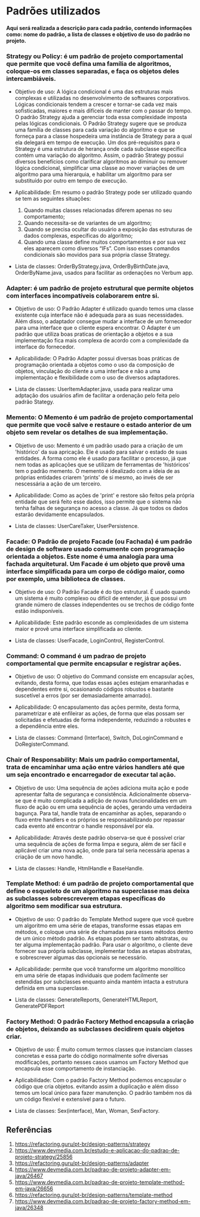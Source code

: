 # Padrões utilizados

#### Aqui será realizada a descrição para cada padrão, contendo informações como: nome do padrão, a lista de classes e objetivo de uso do padrão no projeto.

### Strategy ou Policy: é um padrão de projeto comportamental que permite que você defina uma família de algoritmos, coloque-os em classes separadas, e faça os objetos deles intercambiáveis.
- Objetivo de uso: A lógica condicional é uma das estruturas mais complexas e utilizadas no desenvolvimento de softwares corporativos. 
Lógicas condicionais tendem a crescer e tornar-se cada vez mais sofisticadas, maiores e mais difíceis de manter com o passar do tempo.  
O padrão Strategy ajuda a gerenciar toda essa complexidade imposta pelas lógicas condicionais. O Padrão Strategy sugere que se produza uma família de classes para cada variação do algoritmo e que se forneça para a classe hospedeira uma instância de Strategy para a qual ela delegará em tempo de execução. Um dos pré-requisitos para o Strategy é uma estrutura de herança onde cada subclasse específica contém uma variação do algoritmo. Assim, o padrão Strategy possui diversos benefícios como clarificar algoritmos ao diminuir ou remover lógica condicional, simplificar uma classe ao mover variações de um algoritmo para uma hierarquia, e habilitar um algoritmo para ser substituído por outro em tempo de execução.

- Aplicabilidade: Em resumo o padrão Strategy pode ser utilizado quando se tem as seguintes situações:

  1. Quando muitas classes relacionadas diferem apenas no seu comportamento;
  2. Quando necessita-se de variantes de um algoritmo;
  3. Quando se precisa ocultar do usuário a exposição das estruturas de dados complexas, específicas do algoritmo;
  4. Quando uma classe define muitos comportamentos e por sua vez eles aparecem como diversos “IFs”. Com isso esses comandos condicionais são movidos para sua própria classe Strategy.

- Lista de classes: OrderByStrategy.java, OrderByBirthDate.java, OrderByName.java, usados para facilitar as ordenações no Verbum app.

### Adapter: é um padrão de projeto estrutural que permite objetos com interfaces incompatíveis colaborarem entre si.
- Objetivo de uso: O Padrão Adapter é utilizado quando temos uma classe existente cuja interface não é adequada para as suas necessidades. Além disso, o adaptador consegue mudar a interface de um fornecedor para uma interface que o cliente espera encontrar. O Adapter é um padrão que utiliza boas praticas de orientação a objetos e a sua implementação fica mais complexa de acordo com a complexidade da interface do fornecedor.

- Aplicabilidade: O Padrão Adapter possui diversas boas práticas de programação orientada a objetos como o uso da composição de objetos, vinculação do cliente a uma interface e não a uma implementação e flexibilidade com o uso de diversos adaptadores.

- Lista de classes: UserItemAdapter.java, usada para realizar uma adptação dos usuários afim de facilitar a ordenação pelo feita pelo padrão Stategy.

### Memento: O Memento é um padrão de projeto comportamental que permite que você salve e restaure o estado anterior de um objeto sem revelar os detalhes de sua implementação.
- Objetivo de uso: Memento é um padrão usado para a criação de um 'histórico' da sua apricação. Ele é usado para salvar o estado de suas entidades. A forma como ele é usado para facilitar o processo, já que nem todas as aplicações que se utilizam de ferramentas de 'históricos' tem o padrão memento. O memento é idealizado com a ideia de as próprias entidades criarem 'prints' de si mesmo, ao invés de ser nescessária a ação de um terceiro.

- Aplicabilidade: Como as ações de 'print' e restore são feitos pela própria entidade que será feito esse dados, isso permite que o sistema não tenha falhas de segurança no acesso a classe. Já que todos os dados estarão devidamente encapsulados.

- Lista de classes: UserCareTaker, UserPersistence.

### Facade: O Padrão de projeto Facade (ou Fachada) é um padrão de design de software usado comumente com programação orientada a objetos. Este nome é uma analogia para uma fachada arquitetural. Um Facade é um objeto que provê uma interface simplificada para um corpo de código maior, como por exemplo, uma biblioteca de classes.
- Objetivo de uso: O Padrão Facade é do tipo estrutural. É usado quando um sistema é muito complexo ou difícil de entender, já que possui um grande número de classes independentes ou se trechos de código fonte estão indisponíveis.  

- Aplicabilidade: Este padrão esconde as complexidades de um sistema maior e provê uma interface simplificada ao cliente.

- Lista de classes: UserFacade, LoginControl, RegisterControl.

### Command: O command é um padrao de projeto comportamental que permite encapsular e registrar ações.
- Objetivo de uso: O objetivo do Command consiste em encapsular ações, evitando, desta forma, que todas essas ações estejam emaranhadas e dependentes entre si, ocasionando códigos robustos e bastante suscetível a erros (por ser demasiadamente amarrado).

- Aplicabilidade: O encapsulamento das ações permite, desta forma, parametrizar e até enfileirar as ações, de forma que elas possam ser solicitadas e efetuadas de forma independente, reduzindo a robustes e a dependência entre eles.

- Lista de classes: Command (Interface), Switch, DoLoginCommand e DoRegisterCommand.

### Chair of Responsability: Mais um padrão comportamental, trata de encaminhar uma ação entre vários handlers até que um seja encontrado e encarregador de executar tal ação.
- Objetivo de uso: Uma sequência de ações adiciona muita ação e pode apresentar falta de segurança e consistência. Adicionalmente observa-se que é muito complicada a adição de novas funcionalidades em um fluxo de ação ou em uma sequência de ações, gerando uma verdadeira bagunça. Para tal, handle trata de encaminhar as ações, separando o fluxo entre handlers e os próprios se responsabilizando por repassar cada evento até encontrar o handle responsável por ela.

- Aplicabilidade: Através deste padrão observa-se que é possível criar uma sequência de ações de forma limpa e segura, além de ser fácil e aplicável criar uma nova ação, onde para tal seria necessária apenas a criação de um novo handle.

- Lista de classes: Handle, HtmlHandle e BaseHandle.

### Template Method: é um padrão de projeto comportamental que define o esqueleto de um algoritmo na superclasse mas deixa as subclasses sobrescreverem etapas específicas do algoritmo sem modificar sua estrutura.
- Objetivo de uso: O padrão do Template Method sugere que você quebre um algoritmo em uma série de etapas, transforme essas etapas em métodos, e coloque uma série de chamadas para esses métodos dentro de um único método padrão. As etapas podem ser tanto abstratas, ou ter alguma implementação padrão. Para usar o algoritmo, o cliente deve fornecer sua própria subclasse, implementar todas as etapas abstratas, e sobrescrever algumas das opcionais se necessário.

- Aplicabilidade: permite que você transforme um algoritmo monolítico em uma série de etapas individuais que podem facilmente ser estendidas por subclasses enquanto ainda mantém intacta a estrutura definida em uma superclasse.

- Lista de classes: GenerateReports, GenerateHTMLReport, GeneratePDFReport

### Factory Method: O padrão Factory Method encapsula a criação de objetos, deixando as subclasses decidirem quais objetos criar.
- Objetivo de uso: É muito comum termos classes que instanciam classes concretas e essa parte do código normalmente sofre diversas modificações, portanto nesses casos usamos um Factory Method que encapsula esse comportamento de instanciação.

- Aplicabilidade: Com o padrão Factory Method podemos encapsular o código que cria objetos. evitando assim a duplicação e além disso temos um local único para fazer manutenção. O padrão também nos dá um código flexível e extensível para o futuro.

- Lista de classes: Sex(interface), Man, Woman, SexFactory.

## Referências
1. https://refactoring.guru/pt-br/design-patterns/strategy
2. https://www.devmedia.com.br/estudo-e-aplicacao-do-padrao-de-projeto-strategy/25856
3. https://refactoring.guru/pt-br/design-patterns/adapter
4. https://www.devmedia.com.br/padrao-de-projeto-adapter-em-java/26467
5. https://www.devmedia.com.br/padrao-de-projeto-template-method-em-java/26656
6. https://refactoring.guru/pt-br/design-patterns/template-method
7. https://www.devmedia.com.br/padrao-de-projeto-factory-method-em-java/26348
